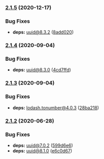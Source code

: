 ### [2.1.5](https://github.com/KenanY/alea-random/compare/2.1.4...2.1.5) (2020-12-17)


### Bug Fixes

* **deps:** uuid@8.3.2 ([8add020](https://github.com/KenanY/alea-random/commit/8add020c5127c5f42231d9582cc0a6613e0ca999))

### [2.1.4](https://github.com/KenanY/alea-random/compare/2.1.3...2.1.4) (2020-09-04)


### Bug Fixes

* **deps:** uuid@8.3.0 ([4cd7ffd](https://github.com/KenanY/alea-random/commit/4cd7ffdc7da71f8c996c6e5b0a8f1bd9f987d797))

### [2.1.3](https://github.com/KenanY/alea-random/compare/2.1.2...2.1.3) (2020-09-04)


### Bug Fixes

* **deps:** lodash.tonumber@4.0.3 ([28ba218](https://github.com/KenanY/alea-random/commit/28ba2185acb2a49a88d6353fcc6aeffaba9fe05d))

### [2.1.2](https://github.com/KenanY/alea-random/compare/2.1.1...2.1.2) (2020-06-28)


### Bug Fixes

* **deps:** uuid@7.0.2 ([599d6e6](https://github.com/KenanY/alea-random/commit/599d6e6a3d74d8d5f3766ddce9fd1f9da430f32e))
* **deps:** uuid@8.1.0 ([e6c0d67](https://github.com/KenanY/alea-random/commit/e6c0d67483b82feab24b9f2a110faaa8560249c0))
